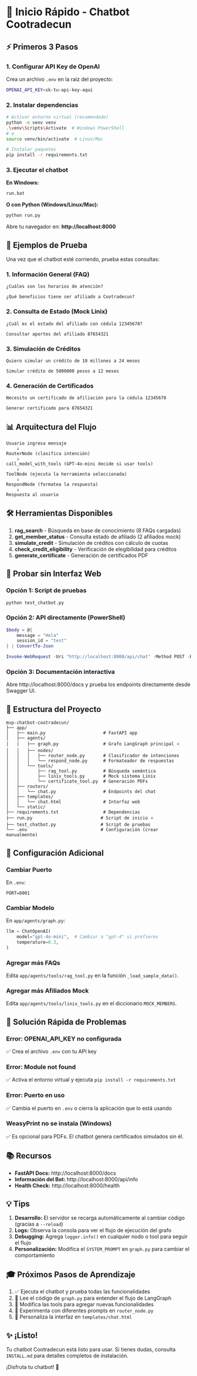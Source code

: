 # 🚀 Inicio Rápido - Chatbot Cootradecun

## ⚡ Primeros 3 Pasos

### 1. Configurar API Key de OpenAI

Crea un archivo `.env` en la raíz del proyecto:

```bash
OPENAI_API_KEY=sk-tu-api-key-aqui
```

### 2. Instalar dependencias

```bash
# Activar entorno virtual (recomendado)
python -m venv venv
.\venv\Scripts\Activate  # Windows PowerShell
# o
source venv/bin/activate  # Linux/Mac

# Instalar paquetes
pip install -r requirements.txt
```

### 3. Ejecutar el chatbot

**En Windows:**
```cmd
run.bat
```

**O con Python (Windows/Linux/Mac):**
```bash
python run.py
```

Abre tu navegador en: **http://localhost:8000**

## 🎯 Ejemplos de Prueba

Una vez que el chatbot esté corriendo, prueba estas consultas:

### 1. Información General (FAQ)
```
¿Cuáles son los horarios de atención?
```
```
¿Qué beneficios tiene ser afiliado a Cootradecun?
```

### 2. Consulta de Estado (Mock Linix)
```
¿Cuál es el estado del afiliado con cédula 12345678?
```
```
Consultar aportes del afiliado 87654321
```

### 3. Simulación de Créditos
```
Quiero simular un crédito de 10 millones a 24 meses
```
```
Simular crédito de 5000000 pesos a 12 meses
```

### 4. Generación de Certificados
```
Necesito un certificado de afiliación para la cédula 12345678
```
```
Generar certificado para 87654321
```

## 📊 Arquitectura del Flujo

```
Usuario ingresa mensaje
    ↓
RouterNode (clasifica intención)
    ↓
call_model_with_tools (GPT-4o-mini decide si usar tools)
    ↓
ToolNode (ejecuta la herramienta seleccionada)
    ↓
RespondNode (formatea la respuesta)
    ↓
Respuesta al usuario
```

## 🛠️ Herramientas Disponibles

1. **rag_search** - Búsqueda en base de conocimiento (8 FAQs cargadas)
2. **get_member_status** - Consulta estado de afiliado (2 afiliados mock)
3. **simulate_credit** - Simulación de créditos con cálculo de cuotas
4. **check_credit_eligibility** - Verificación de elegibilidad para créditos
5. **generate_certificate** - Generación de certificados PDF

## 🧪 Probar sin Interfaz Web

### Opción 1: Script de pruebas

```bash
python test_chatbot.py
```

### Opción 2: API directamente (PowerShell)

```powershell
$body = @{
    message = "Hola"
    session_id = "test"
} | ConvertTo-Json

Invoke-WebRequest -Uri "http://localhost:8000/api/chat" -Method POST -Body $body -ContentType "application/json"
```

### Opción 3: Documentación interactiva

Abre http://localhost:8000/docs y prueba los endpoints directamente desde Swagger UI.

## 📁 Estructura del Proyecto

```
mvp-chatbot-cootradecun/
├── app/
│   ├── main.py                      # FastAPI app
│   ├── agents/
│   │   ├── graph.py                 # Grafo LangGraph principal ⭐
│   │   ├── nodes/
│   │   │   ├── router_node.py       # Clasificador de intenciones
│   │   │   └── respond_node.py      # Formateador de respuestas
│   │   └── tools/
│   │       ├── rag_tool.py          # Búsqueda semántica
│   │       ├── linix_tools.py       # Mock sistema Linix
│   │       └── certificate_tool.py  # Generación PDFs
│   ├── routers/
│   │   └── chat.py                  # Endpoints del chat
│   ├── templates/
│   │   └── chat.html                # Interfaz web
│   └── static/
├── requirements.txt                 # Dependencias
├── run.py                          # Script de inicio ⭐
├── test_chatbot.py                 # Script de pruebas
└── .env                            # Configuración (crear manualmente)
```

## 🔧 Configuración Adicional

### Cambiar Puerto

En `.env`:
```
PORT=8001
```

### Cambiar Modelo

En `app/agents/graph.py`:
```python
llm = ChatOpenAI(
    model="gpt-4o-mini",  # Cambiar a "gpt-4" si prefieres
    temperature=0.3,
)
```

### Agregar más FAQs

Edita `app/agents/tools/rag_tool.py` en la función `_load_sample_data()`.

### Agregar más Afiliados Mock

Edita `app/agents/tools/linix_tools.py` en el diccionario `MOCK_MEMBERS`.

## 🐛 Solución Rápida de Problemas

### Error: OPENAI_API_KEY no configurada
✅ Crea el archivo `.env` con tu API key

### Error: Module not found
✅ Activa el entorno virtual y ejecuta `pip install -r requirements.txt`

### Error: Puerto en uso
✅ Cambia el puerto en `.env` o cierra la aplicación que lo está usando

### WeasyPrint no se instala (Windows)
✅ Es opcional para PDFs. El chatbot genera certificados simulados sin él.

## 📚 Recursos

- **FastAPI Docs:** http://localhost:8000/docs
- **Información del Bot:** http://localhost:8000/api/info
- **Health Check:** http://localhost:8000/health

## 💡 Tips

1. **Desarrollo:** El servidor se recarga automáticamente al cambiar código (gracias a `--reload`)
2. **Logs:** Observa la consola para ver el flujo de ejecución del grafo
3. **Debugging:** Agrega `logger.info()` en cualquier nodo o tool para seguir el flujo
4. **Personalización:** Modifica el `SYSTEM_PROMPT` en `graph.py` para cambiar el comportamiento

## 🎓 Próximos Pasos de Aprendizaje

1. ✅ Ejecuta el chatbot y prueba todas las funcionalidades
2. 📖 Lee el código de `graph.py` para entender el flujo de LangGraph
3. 🔧 Modifica las tools para agregar nuevas funcionalidades
4. 🧪 Experimenta con diferentes prompts en `router_node.py`
5. 🎨 Personaliza la interfaz en `templates/chat.html`

## ✨ ¡Listo!

Tu chatbot Cootradecun está listo para usar. Si tienes dudas, consulta `INSTALL.md` para detalles completos de instalación.

¡Disfruta tu chatbot! 🤖

